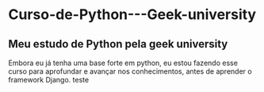# Curso-de-Python---Geek-university
## Meu estudo de Python pela geek university
Embora eu já tenha uma base forte em python, eu estou fazendo esse curso para aprofundar e avançar nos conhecimentos, antes de aprender o framework Django.
teste